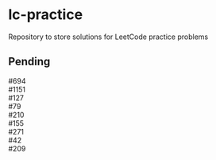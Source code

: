 # lc-practice
Repository to store solutions for LeetCode practice problems

## Pending
#694<br>
#1151<br>
#127<br>
#79<br>
#210<br>
#155<br>
#271<br>
#42<br>
#209<br>
